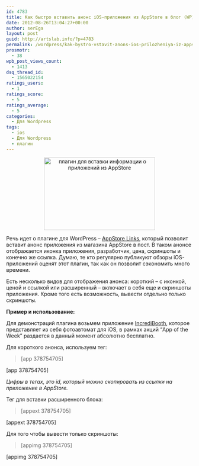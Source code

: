 ```yaml
---
id: 4783
title: Как быстро вставить анонс iOS-приложения из AppStore в блог (WP)
date: 2012-08-26T13:04:27+00:00
author: serEga
layout: post
guid: http://artslab.info/?p=4783
permalink: /wordpress/kak-bystro-vstavit-anons-ios-prilozheniya-iz-appstore-v-blog-wp/
prosmotr:
  - 38
wpb_post_views_count:
  - 1413
dsq_thread_id:
  - 1565022154
ratings_users:
  - 1
ratings_score:
  - 5
ratings_average:
  - 5
categories:
  - Для Wordpress
tags:
  - ios
  - Для Wordpress
  - плагин
---
```

<center>
  <a href="{{site.img_cdn}}/appstore_wordpress.png"><img src="{{site.img_cdn}}/appstore_wordpress-300x196.png" alt="плагин для вставки информации о приложений из AppStore" title="appstore_wordpress" width="300" height="196" class="aligncenter size-medium wp-image-4981" srcset="{{site.img_cdn}}/appstore_wordpress-300x196.png 300w, {{site.img_cdn}}/appstore_wordpress.png 640w" sizes="(max-width: 300px) 100vw, 300px" /></a>
</center>

Речь идет о плагине для WordPress &#8211; [AppStore Links](http://wordpress.org/extend/plugins/appstore/), который позволит вставит анонс приложения из магазина AppStore в пост. В таком анонсе отображается иконка приложения, разработчик, цена, скриншоты и конечно же ссылка. Думаю, те кто регулярно публикуют обзоры iOS-приложений оценят этот плагин, так как он позволит сэкономить много времени.

Есть несколько видов для отображения анонса: короткий &#8211; с иконкой, ценой и ссылкой или расширенный &#8211; включает в себя еще и скриншоты приложения. Кроме того есть возможность, вывести отдельно только скриншоты.

<!--more-->

**Пример и использование:**

Для демонстраций плагина возьмем приложение [IncrediBooth](http://itunes.apple.com/us/app/incredibooth/id378754705), которое представляет из себя фотоавтомат для iOS, в рамках акций &#8220;App of the Week&#8221; раздается в данный момент абсолютно бесплатно.

Для короткого анонса, используем тег:

> &#091;app 378754705&#093;

[app 378754705]

_Цифры в тегах, это id, который можно скопировать из ссылки на приложение в AppStore._

Тег для вставки расширенного блока:

> &#091;appext 378754705&#093;

[appext 378754705]

Для того чтобы вывести только скриншоты:

> &#091;appimg 378754705&#093;

[appimg 378754705]